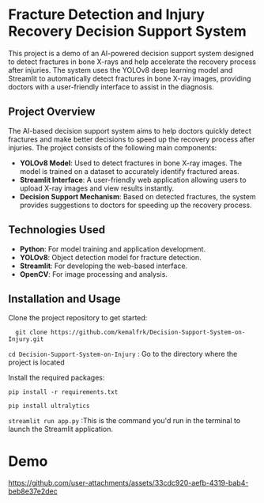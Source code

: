 # Fracture Detection and Injury Recovery Decision Support System

This project is a demo of an AI-powered decision support system designed to detect fractures in bone X-rays and help accelerate the recovery process after injuries. The system uses the YOLOv8 deep learning model and Streamlit to automatically detect fractures in bone X-ray images, providing doctors with a user-friendly interface to assist in the diagnosis.

## Project Overview

The AI-based decision support system aims to help doctors quickly detect fractures and make better decisions to speed up the recovery process after injuries. The project consists of the following main components:

- **YOLOv8 Model**: Used to detect fractures in bone X-ray images. The model is trained on a dataset to accurately identify fractured areas.
- **Streamlit Interface**: A user-friendly web application allowing users to upload X-ray images and view results instantly.
- **Decision Support Mechanism**: Based on detected fractures, the system provides suggestions to doctors for speeding up the recovery process.

## Technologies Used

- **Python**: For model training and application development.
- **YOLOv8**: Object detection model for fracture detection.
- **Streamlit**: For developing the web-based interface.
- **OpenCV**: For image processing and analysis.

## Installation and Usage

Clone the project repository to get started:




  `  git clone https://github.com/kemalfrk/Decision-Support-System-on-Injury.git`

`cd Decision-Support-System-on-Injury` : Go to the directory where the project is located


Install the required packages:

`pip install -r requirements.txt`

`pip install ultralytics`


`streamlit run app.py` :This is the command you'd run in the terminal to launch the Streamlit application.

# Demo



https://github.com/user-attachments/assets/33cdc920-aefb-4319-bab4-beb8e37e2dec








